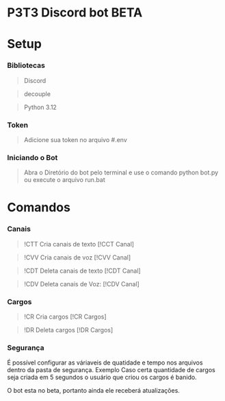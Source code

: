 # P3T3 Discord bot BETA

# Setup

### Bibliotecas
> Discord 

> decouple

> Python 3.12 
### Token
> Adicione sua token no arquivo #.env

###

### Iniciando o Bot
> Abra o Diretório do bot pelo terminal e use o comando python bot.py
> ou execute o arquivo run.bat

# Comandos
### Canais
> !CTT Cria canais de texto [!CCT Canal]

> !CVV Cria canais de voz [!CVV Canal]

> !CDT Deleta canais de texto [!CDT Canal]

> !CDV Deleta canais de Voz: [!CDV Canal]

### Cargos
> !CR Cria cargos [!CR Cargos]

> !DR Deleta cargos [!DR Cargos]

### Segurança
É possível configurar as váriaveis de quatidade e tempo nos arquivos dentro da pasta de segurança. Exemplo
Caso certa quantidade de cargos seja criada em 5 segundos o usuário que criou os cargos é banido.


O bot esta no beta, portanto ainda ele receberá atualizações. 





